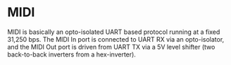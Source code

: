 # MIDI

MIDI is basically an opto-isolated UART based protocol running at a fixed 31,250 bps. The MIDI In port is connected to UART RX via an opto-isolator, and the MIDI Out port is driven from UART TX via a 5V level shifter (two back-to-back inverters from a hex-inverter).
